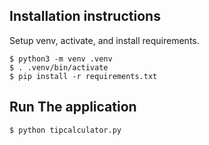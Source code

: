 ## Installation instructions
Setup venv, activate, and install requirements.
```
$ python3 -m venv .venv
$ . .venv/bin/activate
$ pip install -r requirements.txt
```

## Run The application
```
$ python tipcalculator.py
```
